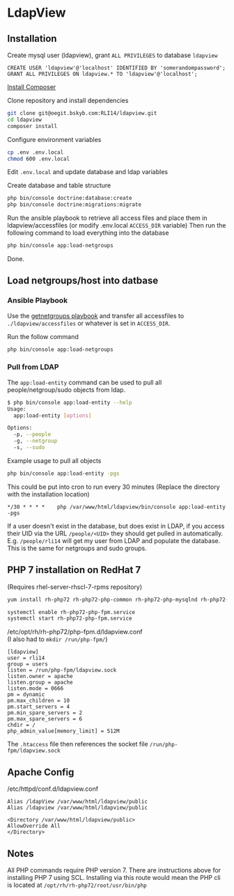 LdapView
========

Installation
------------

Create mysql user (ldapview), grant `ALL PRIVILEGES` to database `ldapview`

```mysql
CREATE USER 'ldapview'@'localhost' IDENTIFIED BY 'somerandompassword';
GRANT ALL PRIVILEGES ON ldapview.* TO 'ldapview'@'localhost';
```

[Install Composer](https://getcomposer.org/download/)

Clone repository and install dependencies

```bash
git clone git@oegit.bskyb.com:RLI14/ldapview.git
cd ldapview
composer install
```

Configure environment variables

```bash
cp .env .env.local
chmod 600 .env.local
```

Edit `.env.local` and update database and ldap variables

Create database and table structure

```bash
php bin/console doctrine:database:create
php bin/console doctrine:migrations:migrate
```

Run the ansible playbook to retrieve all access files and place them in ldapview/accessfiles (or modify .env.local `ACCESS_DIR` variable)
Then run the following command to load everything into the database

```bash
php bin/console app:load-netgroups
```

Done.

Load netgroups/host into datbase
--------------------------------

### Ansible Playbook

Use the [getnetgroups playbook](https://oegit.bskyb.com/RLI14/getnetgroups) and transfer all accessfiles to `./ldapview/accessfiles` or whatever is set in `ACCESS_DIR`.

Run the follow command

```bash
php bin/console app:load-netgroups
```

### Pull from LDAP

The `app:load-entity` command can be used to pull all people/netgroup/sudo objects from ldap.

```bash
$ php bin/console app:load-entity --help
Usage:
  app:load-entity [options]

Options:
  -p, --people
  -g, --netgroup
  -s, --sudo
```

Example usage to pull all objects

```bash
php bin/console app:load-entity -pgs
```

This could be put into cron to run every 30 minutes (Replace the directory with the installation location)

```
*/30 * * * *    php /var/www/html/ldapview/bin/console app:load-entity -pgs
```


If a user doesn't exist in the database, but does exist in LDAP, if you access their UID via the URL `/people/<UID>` they should get pulled in automatically. E.g. `/people/rli14` will get my user from LDAP and populate the database. This is the same for netgroups and sudo groups.

PHP 7 installation on RedHat 7
------------------------------

(Requires rhel-server-rhscl-7-rpms repository)

```bash
yum install rh-php72 rh-php72-php-common rh-php72-php-mysqlnd rh-php72-php-mbstring rh-php72-php-fpm rh-php72-php-ldap

systemctl enable rh-php72-php-fpm.service
systemctl start rh-php72-php-fpm.service
```

/etc/opt/rh/rh-php72/php-fpm.d/ldapview.conf  
(I also had to `mkdir /run/php-fpm/`)

```
[ldapview]
user = rli14
group = users
listen = /run/php-fpm/ldapview.sock
listen.owner = apache
listen.group = apache
listen.mode = 0666
pm = dynamic
pm.max_children = 10
pm.start_servers = 4
pm.min_spare_servers = 2
pm.max_spare_servers = 6
chdir = /
php_admin_value[memory_limit] = 512M
```

The `.htaccess` file then references the socket file `/run/php-fpm/ldapview.sock`

Apache Config
-------------

/etc/httpd/conf.d/ldapview.conf

```
Alias /ldapView /var/www/html/ldapview/public
Alias /ldapview /var/www/html/ldapview/public

<Directory /var/www/html/ldapview/public>
AllowOverride All
</Directory>
```

Notes
-----
All PHP commands require PHP version 7. There are instructions above for installing PHP 7 using SCL. Installing via this route would mean the PHP cli is located at `/opt/rh/rh-php72/root/usr/bin/php`